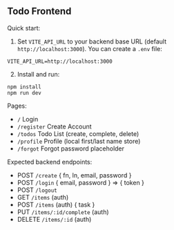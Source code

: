 ## Todo Frontend

Quick start:

1. Set `VITE_API_URL` to your backend base URL (default `http://localhost:3000`). You can create a `.env` file:

```
VITE_API_URL=http://localhost:3000
```

2. Install and run:

```
npm install
npm run dev
```

Pages:
- `/` Login
- `/register` Create Account
- `/todos` Todo List (create, complete, delete)
- `/profile` Profile (local first/last name store)
- `/forgot` Forgot password placeholder

Expected backend endpoints:
- POST `/create` { fn, ln, email, password }
- POST `/login` { email, password } => { token }
- POST `/logout`
- GET `/items` (auth)
- POST `/items` (auth) { task }
- PUT `/items/:id/complete` (auth)
- DELETE `/items/:id` (auth)
